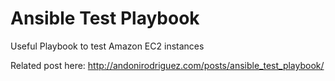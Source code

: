 Ansible Test Playbook
======================

Useful Playbook to test Amazon EC2 instances

Related post here: http://andonirodriguez.com/posts/ansible_test_playbook/
